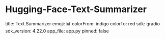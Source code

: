 # Hugging-Face-Text-Summarizer

title: Text Summarizer
emoji: 📊
colorFrom: indigo
colorTo: red
sdk: gradio
sdk_version: 4.22.0
app_file: app.py
pinned: false
